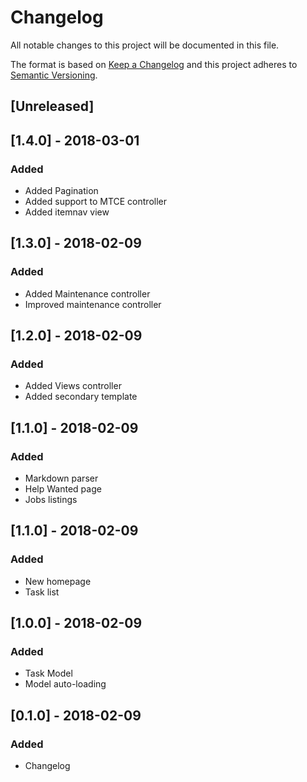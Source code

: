# Changelog
All notable changes to this project will be documented in this file.

The format is based on [Keep a Changelog](http://keepachangelog.com/en/1.0.0/)
and this project adheres to [Semantic Versioning](http://semver.org/spec/v2.0.0.html).

## [Unreleased]

## [1.4.0] - 2018-03-01
### Added
- Added Pagination
- Added support to MTCE controller
- Added itemnav view

## [1.3.0] - 2018-02-09
### Added
- Added Maintenance controller
- Improved maintenance controller


## [1.2.0] - 2018-02-09
### Added
- Added Views controller
- Added secondary template

## [1.1.0] - 2018-02-09
### Added
- Markdown parser
- Help Wanted page
- Jobs listings

## [1.1.0] - 2018-02-09
### Added
- New homepage
- Task list

## [1.0.0] - 2018-02-09
### Added
- Task Model
- Model auto-loading

## [0.1.0] - 2018-02-09
### Added
- Changelog
